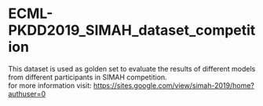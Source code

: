# ECML-PKDD2019_SIMAH_dataset_competition
This dataset is used as golden set to evaluate the results of different models from different participants in SIMAH competition.</br>
for more information visit: https://sites.google.com/view/simah-2019/home?authuser=0
